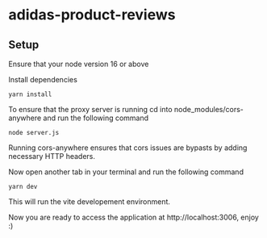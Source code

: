 # adidas-product-reviews
 
## Setup 

Ensure that your node version 16 or above

Install dependencies 

```
yarn install
```

To ensure that the proxy server is running cd into node_modules/cors-anywhere and run the following command

```
node server.js
```
Running cors-anywhere ensures that cors issues are bypasts by adding necessary HTTP headers. 

Now open another tab in your terminal and run the following command
```
yarn dev
```

This will run the vite developement environment.

Now you are ready to access the application at http://localhost:3006, enjoy :) 
